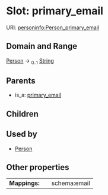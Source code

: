 
# Slot: primary_email




URI: [personinfo:Person_primary_email](https://w3id.org/linkml/examples/personinfo/Person_primary_email)


## Domain and Range

[Person](Person.md) &#8594;  <sub>0..1</sub> [String](types/String.md)

## Parents

 *  is_a: [primary_email](primary_email.md)

## Children


## Used by

 * [Person](Person.md)

## Other properties

|  |  |  |
| --- | --- | --- |
| **Mappings:** | | schema:email |

